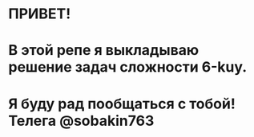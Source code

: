 #

# ПРИВЕТ!

# В этой репе я выкладываю решение задач сложности 6-kuy.

# Я буду рад пообщаться с тобой! Телега @sobakin763